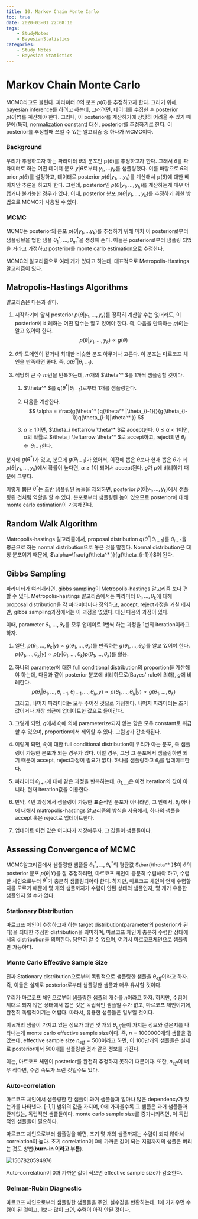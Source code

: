 ```yaml
---
title: 10. Markov Chain Monte Carlo
toc: true
date: 2020-03-01 22:08:10
tags:
	- StudyNotes
	- BayesianStatistics
categories:
	- Study Notes
	- Bayesian Statistics
---
```




# Markov Chain Monte Carlo



MCMC라고도 불린다. 파라미터 $\theta$의 분포 $p(\theta)$를 추정하고자 한다. 그러기 위해, bayesian inference를 하려고 하는데, 그러려면, 데이터를 수집한 후 posterior $p(\theta|Y)$를 계산해야 한다. 그러나, 이 posterior를 계산하기에 상당히 어려울 수 있기 때문에(특히, normalization constant) 대신, posterior를 추정하기로 한다. 이 posterior를 추정할때 쓰일 수 있는 알고리즘 중 하나가 MCMC이다.



### Background

우리가 추정하고자 하는 파라미터 $\theta$의 분포인 $\mathbb{p}(\theta)$를 추정하고자 한다. 그래서 $\theta$를 파라미터로 하는 어떤 데이터 분포 $y|\theta$로부터 $y_1,...y_k$를 샘플링했다. 이를 바탕으로 $\theta$의 prior $p(\theta)$를 설정하고, 데이터로 posterior $p(\theta|y_1,...y_k)$를 계산해서 $\mathbb{p}(\theta)$에 대한 베이지안 추론을 하고자 한다. 그런데, posterior인 $p(\theta|y_1,...,y_k)$를 계산하는게 매우 어렵거나 불가능한 경우가 있다. 이때, posterior 분포 $p(\theta|y_1,...,y_k)$를 추정하기 위한 방법으로 MCMC가 사용될 수 있다.



### MCMC

MCMC는 posterior의 분포 $p(\theta|y_1,...y_k)$를 추정하기 위해 마치 이 posterior로부터 샘플링됬을 법한 샘플 $\theta^* _1,...,\theta^* _m$을 생성해 준다. 이들은 posterior로부터 샘플링 되었을 거라고 가정하고 posterior를 monte carlo estimation으로 추정한다.

MCMC의 알고리즘으로 여러 개가 있다고 하는데, 대표적으로 Metropolis-Hastings 알고리즘이 있다.



## Matropolis-Hastings Algorithms

알고리즘은 다음과 같다.



1. 시작하기에 앞서 posterior $p(\theta|y_1,...,y_k)$를 정확히 계산할 수는 없더라도, 이 posterior에 비례하는 어떤 함수는 알고 있어야 한다. 즉, 다음을 만족하는 $g(\theta)$는 알고 있어야 한다.
   $$
   p(\theta|y_1,...,y_k) \propto g(\theta)
   $$

2. $\theta$와 도메인이 같거나 최대한 비슷한 분포 아무거나 고른다. 이 분포는 마르코프 체인을 만족하면 좋다. 즉, $q(\theta^* |\theta_{i-1})$.

3. 적당히 큰 수 $m$번을 반복하는데, $m$개의 $\theta^* $를 1개씩 샘플링할 것이다.

   1. $\theta^* $를 $q(\theta^* |\theta_{i-1})$로부터 1개를 샘플링한다.

   2. 다음을 계산한다.
      $$
      \alpha = \frac{g(\theta^* )q(\theta^* |\theta_{i-1})}{g(\theta_{i-1})q(\theta_{i-1}|\theta^* )}
      $$

   3. $\alpha \geq 1$이면, $\theta_i \leftarrow \theta^* $로 accept한다. $0 \leq \alpha < 1$이면, $\alpha$의 확률로 $\theta_i \leftarrow \theta^* $로 accept하고, reject되면 $\theta_i \leftarrow \theta_{i-1}$한다.



분자에 $g(\theta^* )$가 있고, 분모에 $g(\theta_{i-1})$가 있어서, 이전에 뽑은 $\theta$보다 현재 뽑은 $\theta$가 더 $p(\theta|y_1,...,y_k)$에서 확률이 높다면, $\alpha \geq 1$이 되어서 accept된다. $g$가 $p$에 비례하기 때문에 그렇다.



이렇게 뽑은 $\theta^*$는 초반 샘플링된 놈들을 제외하면, posterior $p(\theta|y_1,...,y_k)$에서 샘플링된 것처럼 역할을 할 수 있다. 분포로부터 샘플링된 놈이 있으므로 posterior에 대해 monte carlo estimation이 가능해진다.



## Random Walk Algorithm

Matropolis-hastings 알고리즘에서, proposal distribution $q(\theta^* |\theta_{i-1})$를 $\theta_{i-1}$을 평균으로 하는 normal distribution으로 놓은 것을 말한다. Normal distribution은 대칭 분포이기 때문에, $\alpha=\frac{g(\theta^* )}{g(\theta_{i-1})}$이 된다.



## Gibbs Sampling

파라미터가 여러개라면, gibbs sampling이 Metropolis-hastings 알고리즘 보다 편할 수 있다. Metropolis-hastings 알고리즘에서는 파라미터 $\theta_1, ..., \theta_k$에 대해 proposal distribution을 각 파라미터마다 정의하고, accept, reject과정을 거칠 테지만, gibbs sampling과정에서는 이 과정을 없앴다. 대신 다음의 과정이 있다.

이때, parameter $\theta_1,...,\theta_k$를 모두 업데이트 1번씩 하는 과정을 1번의 iteration이라고 하자.

1. 일단, $p(\theta_1,...,\theta_k|y) \propto g(\theta_1,...,\theta_k)$를 만족하는 $g(\theta_1, ..., \theta_k)$를 알고 있어야 한다. $p(\theta_1,...,\theta_k|y) \propto p(y|\theta_1,...,\theta_k)p(\theta_1,...,\theta_k)$를 활용.

2. 하나의 parameter에 대한 full conditional distribution의 proportion을 계산해야 하는데, 다음과 같이 posterior 분포에 비례하므로(Bayes' rule에 의해), $g$에 비례한다.
   $$
   p(\theta_i|\theta_1,...,\theta_{i-1},\theta_{i+1},...,\theta_k,y) \propto p(\theta_1,...,\theta_k|y) \propto g(\theta_1,...,\theta_k)
   $$
   그리고, 나머지 파라미터는 모두 주어진 것으로 가정한다. 나머지 파라미터는 초기값이거나 가장 최근에 업데이트한 값으로 들어간다.

3. 그렇게 되면, $g$에서 $\theta_i$에 의해 parameterize되지 않는 항은 모두 constant로 취급할 수 있으며, proportion에서 제외할 수 있다. 그럼 $g$가 간소화된다.

4. 이렇게 되면, $\theta_i$에 대한 full conditional distribution이 우리가 아는 분포, 즉 샘플링이 가능한 분포가 되는 경우가 있다. 이럴 경우, 그냥 그 분포에서 샘플링하면 되기 때문에 accept, reject과정이 필요가 없다. 하나를 샘플링하고 $\theta_i$를 업데이트한다.

5. 파라미터 $\theta_{i+1}$에 대해 같은 과정을 반복하는데, $\theta_{1,...i}$은 이전 iteration의 값이 아니라, 현재 iteration값을 이용한다.

6. 만약, 4번 과정에서 샘플링이 가능한 표준적인 분포가 아니라면, 그 안에서, $\theta_i$ 하나에 대해서 matropolis-hastings 알고리즘의 방식을 사용해서, 하나의 샘플을 accept 혹은 reject로 업데이트한다.

7. 업데이트 이전 값은 어디다가 저장해두자. 그 값들이 샘플들이다.



## Assessing Convergence of MCMC

MCMC알고리즘에서 샘플링한 샘플들 $\theta^* _1, ..., \theta^* _k$의 평균값 $\bar{\theta^* }$이 $\theta$의 posterior 분포 $p(\theta|Y)$를 잘 추정하려면, 마르코프 체인이 충분히 수렴해야 하고, 수렴한 체인으로부터 $\theta^*$가 충분히 샘플링되어야 한다. 하지만, 마르코프 체인이 언제 수렴할지를 모르기 때문에 몇 개의 샘플까지가 수렴이 안된 상태의 샘플인지, 몇 개가 유용한 샘플인지 알 수가 없다.



### Stationary Distribution

마르코프 체인이 추정하고자 하는 target distribution(parameter의 posterior가 된다)을 최대한 추정한 distribution을 의미하며, 마르코프 체인이 충분히 수렴한 상태에서의 distribution을 의미한다. 당연히 알 수 없으며, 여기서 마르코프체인으로 샘플링만 가능하다.



### Monte Carlo Effective Sample Size

진짜 Stationary distribution으로부터 독립적으로 샘플링한 샘플을 $\theta_{eff}$이라고 하자. 즉, 이들은 실제로 posterior로부터 샘플링한 샘플과 매우 유사할 것이다.

우리가 마르코프 체인으로부터 샘플링한 샘플의 개수를 $n$이라고 하자. 하지만, 수렴이 제대로 되지 않은 상태에서 뽑은 것은 독립적인 샘플일 수가 없고, 마르코프 체인이기에, 완전히 독립적이기는 어렵다. 따라서, 유용한 샘플들은 일부일 것이다.

이 $n$개의 샘플이 가지고 있는 정보가 과연 몇 개의 $\theta_{eff}$들이 가지는 정보와 같은지를 나타내는게 monte carlo effective sample size이다. 즉, $n=1000000$개의 샘플을 뽑았는데, effective sample size $n_{eff}=500$이라고 하면, 이 100만개의 샘플들은 실제로 posterior에서 500개를 샘플링한 것과 같은 정보를 가진다.

이는, 마르코프 체인이 posterior를 완전히 추정하지 못하기 때문이다. 또한, $n_{eff}$이 너무 작다면, 수렴 속도가 느린 것일수도 있다.



### Auto-correlation

마르코프 체인에서 샘플링한 한 샘플이 과거 샘플들과 얼마나 많은 dependency가 있는가를 나타낸다. [-1,1] 범위의 값을 가지며, 0에 가까울수록 그 샘플은 과거 샘플들과 관계없는, 독립적인 샘플들이다. monte carlo sample size를 증가시키려면, 이 독립적인 샘플들이 필요하다.

마르코프 체인으로부터 샘플링을 하면, 초기 몇 개의 샘플까지는 수렴이 되지 않아서 correlation이 높다. 초기 correlation이 0에 가까운 값이 되는 지점까지의 샘플은 버리는 것도 방법(**burn-in 이라고 부름**).

![1567820594976](https://raw.githubusercontent.com/wayexists02/my-study-note/image/typora/image/1567820594976.png)

Auto-correlation이 0과 가까운 값이 적으면 effective sample size가 감소한다.



### Gelman-Rubin Diagnostic

마르코프 체인으로부터 샘플링한 샘플들을 주면, 실수값을 반환하는데, 1에 가가우면 수렴이 된 것이고, 1보다 많이 크면, 수렴이 아직 안된 것이다.

